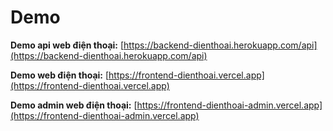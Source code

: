 # Demo

**Demo api web điện thoại:** [https://backend-dienthoai.herokuapp.com/api](https://backend-dienthoai.herokuapp.com/api)

**Demo web điện thoại:** [https://frontend-dienthoai.vercel.app](https://frontend-dienthoai.vercel.app)

**Demo admin web điện thoại:** [https://frontend-dienthoai-admin.vercel.app](https://frontend-dienthoai-admin.vercel.app)
